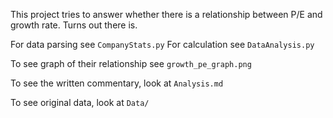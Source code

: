This project tries to answer whether there is a relationship between P/E and growth rate. Turns out there is.

For data parsing see `CompanyStats.py`
For calculation see `DataAnalysis.py`

To see graph of their relationship see `growth_pe_graph.png`

To see the written commentary, look at `Analysis.md`

To see original data, look at `Data/`
